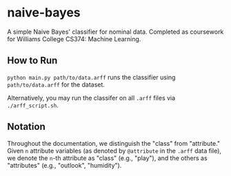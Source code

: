 # naive-bayes
A simple Naive Bayes' classifier for nominal data. Completed as coursework for Williams College
CS374: Machine Learning.

## How to Run

`python main.py path/to/data.arff` runs the classifier using `path/to/data.arff`
for the dataset.

Alternatively, you may run the classifer on all `.arff` files via
`./arff_script.sh`.

## Notation

Throughout the documentation, we distinguish the "class" from "attribute." Given
`n` attribute variables (as denoted by `@attribute` in the `.arff` data file),
we denote the `n`-th attribute as "class" (e.g., "play"), and the others as
"attributes" (e.g., "outlook", "humidity").
